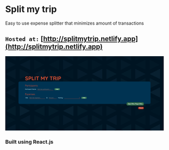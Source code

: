 # Split my trip

Easy to use expense splitter that minimizes amount of transactions

## `Hosted at:` [http://splitmytrip.netlify.app](http://splitmytrip.netlify.app)

<img src="public/screenshot.png">

### Built using React.js
